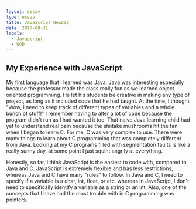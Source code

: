 ```yaml
---
layout: essay
type: essay
title: JavaScript Newbie
date: 2017-08-31
labels:
  - Javascript
  - WOD
---
```


## My Experience with JavaScript

   My first language that I learned was Java. Java was interesting especially because the professor made the class really fun as we learned object oriented programming. He let his students be creative in making any type of project, as long as it included code that he had taught. At the time, I thought "Wow, I need to keep track of different types of variables and a whole bunch of stuff!" I remember having to alter a lot of code because the program didn't run as I had wanted it too. That naive Java learning child had yet to understand real pain because the shiitake mushrooms hit the fan when I began to learn C. For me, C was very complex to use. There were many things to learn about C programming that was completely different from Java. Looking at my C programs filled with segmentation faults is like a really sunny day, at some point I just squint angrily at everything. 
        
  Honestly, so far, I think JavaScript is the easiest to code with, compared to Java and C. JavaScript is extremely flexible and has less restrictions, whereas Java and C have many "rules" to follow. In Java and C, I need to specify if a variable is a char, int, float, or etc. whereas in JavaScript, I don't need to specifically identify a variable as a string or an int. Also, one of the concepts that I have had the most trouble with in C programming was pointers. 
